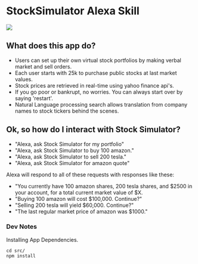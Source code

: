 # StockSimulator Alexa Skill 
<img src="https://m.media-amazon.com/images/G/01/mobile-apps/dex/alexa/alexa-skills-kit/tutorials/fact/header._TTH_.png" />

## What does this app do? 
* Users can set up their own virtual stock portfolios by making verbal market and sell orders.
* Each user starts with 25k to purchase public stocks at last market values. 
* Stock prices are retrieved in real-time using yahoo finance api's.
* If you go poor or bankrupt, no worries. You can always start over by saying 'restart'.
* Natural Language processing search allows translation from company names to stock tickers behind the scenes.


## Ok, so how do I interact with Stock Simulator? 

*  "Alexa, ask Stock Simulator for my portfolio"
*  "Alexa, ask Stock Simulator to buy 100 amazon."
*  "Alexa, ask Stock Simulator to sell 200 tesla."
*  "Alexa, ask Stock Simulator for amazon quote"

Alexa will respond to all of these requests with responses like these:

*  "You currently have 100 amazon shares, 200 tesla shares, and $2500 in your account, for a total current market value of $X.
*  "Buying 100 amazon will cost $100,000. Continue?"
*  "Selling 200 tesla will yield $60,000. Continue?"
*  "The last regular market price of amazon was $1000."

### Dev Notes

Installing App Dependencies.
```
cd src/ 
npm install
```

